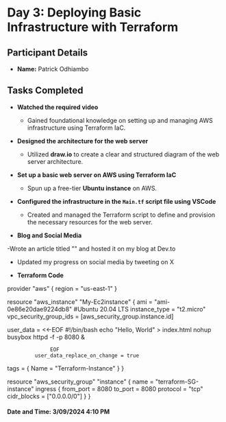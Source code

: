 # Day 3: Deploying Basic Infrastructure with Terraform

## Participant Details
  - **Name:** Patrick Odhiambo
## Tasks Completed

- **Watched the required video**
  - Gained foundational knowledge on setting up and managing AWS infrastructure using Terraform IaC.
  
- **Designed the architecture for the web server**
  - Utilized **draw.io** to create a clear and structured diagram of the web server architecture.

- **Set up a basic web server on AWS using Terraform IaC**
  - Spun up a free-tier **Ubuntu instance** on AWS.

- **Configured the infrastructure in the `Main.tf` script file using VSCode**
  - Created and managed the Terraform script to define and provision the necessary resources for the web server.

- **Blog and Social Media**

-Wrote an article titled "" and hosted it on my blog at Dev.to
- Updated my progress on social media by tweeting on X

- **Terraform Code**


provider  "aws" {
    region = "us-east-1"
}

resource "aws_instance" "My-Ec2instance" {
 ami = "ami-0e86e20dae9224db8" #Ubuntu 20.04 LTS
 instance_type = "t2.micro"
 vpc_security_group_ids = [aws_security_group.instance.id]


 user_data = <<-EOF
             #!/bin/bash
             echo "Hello, World" > index.html
             nohup busybox httpd -f -p 8080 &
                 

                  EOF
             user_data_replace_on_change = true
 tags = {
    Name = "Terraform-Instance"
 }
}

resource "aws_security_group" "instance" {
 name = "terraform-SG-instance"
 ingress {
 from_port = 8080
 to_port = 8080
 protocol = "tcp"
 cidr_blocks = ["0.0.0.0/0"]
 }
}
 #### **Date and Time:** 3/09/2024 4:10 PM